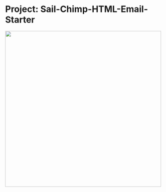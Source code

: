 # Project: Sail-Chimp-HTML-Email-Starter

<img src="https://yt3.googleusercontent.com/Q7_UCD6oHd-4_Ib45h-Vi1YQBw49-bwLU80W1Va2OJJ0IK15vEYEBTi2U4TdqkYmxfDlqXIz=s900-c-k-c0x00ffffff-no-rj" width="500">
